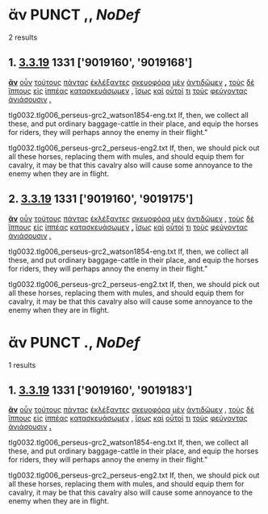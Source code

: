 # ἄν PUNCT ,, *NoDef*
2 results
## 1. [3.3.19](https://beyond-translation.perseus.org/reader/urn:cts:greekLit:tlg0032.tlg006.perseus-grc2:3.3.19?mode=syntax-trees) 1331 ['9019160', '9019168']
**[ἂν](https://atlas-test.fly.dev/morphology/lemmas/?lang=grc&q=ἄν "ἄν d-------- modal particle")** [οὖν](https://atlas-test.fly.dev/morphology/lemmas/?lang=grc&q=οὖν "οὖν d-------- so, then, therefore") [τούτους](https://atlas-test.fly.dev/morphology/lemmas/?lang=grc&q=οὗτος "οὗτος a-p---ma- this; that") [πάντας](https://atlas-test.fly.dev/morphology/lemmas/?lang=grc&q=πᾶς "πᾶς a-p---ma- all, the whole") [ἐκλέξαντες](https://atlas-test.fly.dev/morphology/lemmas/?lang=grc&q=ἐκλέγω "ἐκλέγω v-papamn- to pick out; single out") [σκευοφόρα](https://atlas-test.fly.dev/morphology/lemmas/?lang=grc&q=σκευοφόρος "σκευοφόρος a-p---na- carrying baggage") [μὲν](https://atlas-test.fly.dev/morphology/lemmas/?lang=grc&q=μέν "μέν d-------- on the one hand, on the other hand") [ἀντιδῶμεν](https://atlas-test.fly.dev/morphology/lemmas/?lang=grc&q=ἀντιδίδωμι "ἀντιδίδωμι v--ana--- to give in return, repay") **[,](https://atlas-test.fly.dev/morphology/lemmas/?lang=grc&q=, ", u-------- NoDef")** [τοὺς](https://atlas-test.fly.dev/morphology/lemmas/?lang=grc&q=ὁ "ὁ l-p---ma- the") [δὲ](https://atlas-test.fly.dev/morphology/lemmas/?lang=grc&q=δέ "δέ b-------- but") [ἵππους](https://atlas-test.fly.dev/morphology/lemmas/?lang=grc&q=ἵππος "ἵππος n-p---ma- a horse, mare") [εἰς](https://atlas-test.fly.dev/morphology/lemmas/?lang=grc&q=εἰς "εἰς r-------- into, to c. acc.") [ἱππέας](https://atlas-test.fly.dev/morphology/lemmas/?lang=grc&q=ἱππεύς "ἱππεύς n-p---ma- a horseman") [κατασκευάσωμεν](https://atlas-test.fly.dev/morphology/lemmas/?lang=grc&q=κατασκευάζω "κατασκευάζω v1pasa--- to equip") [,](https://atlas-test.fly.dev/morphology/lemmas/?lang=grc&q=, ", u-------- NoDef") [ἴσως](https://atlas-test.fly.dev/morphology/lemmas/?lang=grc&q=ἴσως "ἴσως d-------- equally, in like manner") [καὶ](https://atlas-test.fly.dev/morphology/lemmas/?lang=grc&q=καί "καί b-------- and, also") [οὗτοί](https://atlas-test.fly.dev/morphology/lemmas/?lang=grc&q=οὗτος "οὗτος a-p---mn- this; that") [τι](https://atlas-test.fly.dev/morphology/lemmas/?lang=grc&q=τις "τις a-s---na- any one, any thing, some one, some thing") [τοὺς](https://atlas-test.fly.dev/morphology/lemmas/?lang=grc&q=ὁ "ὁ l-p---ma- the") [φεύγοντας](https://atlas-test.fly.dev/morphology/lemmas/?lang=grc&q=φεύγω "φεύγω v-pppama- to flee, take flight, run away") [ἀνιάσουσιν](https://atlas-test.fly.dev/morphology/lemmas/?lang=grc&q=ἀνιάω "ἀνιάω v3pfia--- to grieve, distress") [.](https://atlas-test.fly.dev/morphology/lemmas/?lang=grc&q=. ". u-------- NoDef") 


tlg0032.tlg006_perseus-grc2_watson1854-eng.txt If, then, we collect all these, and put ordinary baggage-cattle in their place, and equip the horses for riders, they will perhaps annoy the enemy in their flight." 

tlg0032.tlg006_perseus-grc2_perseus-eng2.txt If, then, we should pick out all these horses, replacing them with mules, and should equip them for cavalry, it may be that this cavalry also will cause some annoyance to the enemy when they are in flight. 

## 2. [3.3.19](https://beyond-translation.perseus.org/reader/urn:cts:greekLit:tlg0032.tlg006.perseus-grc2:3.3.19?mode=syntax-trees) 1331 ['9019160', '9019175']
**[ἂν](https://atlas-test.fly.dev/morphology/lemmas/?lang=grc&q=ἄν "ἄν d-------- modal particle")** [οὖν](https://atlas-test.fly.dev/morphology/lemmas/?lang=grc&q=οὖν "οὖν d-------- so, then, therefore") [τούτους](https://atlas-test.fly.dev/morphology/lemmas/?lang=grc&q=οὗτος "οὗτος a-p---ma- this; that") [πάντας](https://atlas-test.fly.dev/morphology/lemmas/?lang=grc&q=πᾶς "πᾶς a-p---ma- all, the whole") [ἐκλέξαντες](https://atlas-test.fly.dev/morphology/lemmas/?lang=grc&q=ἐκλέγω "ἐκλέγω v-papamn- to pick out; single out") [σκευοφόρα](https://atlas-test.fly.dev/morphology/lemmas/?lang=grc&q=σκευοφόρος "σκευοφόρος a-p---na- carrying baggage") [μὲν](https://atlas-test.fly.dev/morphology/lemmas/?lang=grc&q=μέν "μέν d-------- on the one hand, on the other hand") [ἀντιδῶμεν](https://atlas-test.fly.dev/morphology/lemmas/?lang=grc&q=ἀντιδίδωμι "ἀντιδίδωμι v--ana--- to give in return, repay") [,](https://atlas-test.fly.dev/morphology/lemmas/?lang=grc&q=, ", u-------- NoDef") [τοὺς](https://atlas-test.fly.dev/morphology/lemmas/?lang=grc&q=ὁ "ὁ l-p---ma- the") [δὲ](https://atlas-test.fly.dev/morphology/lemmas/?lang=grc&q=δέ "δέ b-------- but") [ἵππους](https://atlas-test.fly.dev/morphology/lemmas/?lang=grc&q=ἵππος "ἵππος n-p---ma- a horse, mare") [εἰς](https://atlas-test.fly.dev/morphology/lemmas/?lang=grc&q=εἰς "εἰς r-------- into, to c. acc.") [ἱππέας](https://atlas-test.fly.dev/morphology/lemmas/?lang=grc&q=ἱππεύς "ἱππεύς n-p---ma- a horseman") [κατασκευάσωμεν](https://atlas-test.fly.dev/morphology/lemmas/?lang=grc&q=κατασκευάζω "κατασκευάζω v1pasa--- to equip") **[,](https://atlas-test.fly.dev/morphology/lemmas/?lang=grc&q=, ", u-------- NoDef")** [ἴσως](https://atlas-test.fly.dev/morphology/lemmas/?lang=grc&q=ἴσως "ἴσως d-------- equally, in like manner") [καὶ](https://atlas-test.fly.dev/morphology/lemmas/?lang=grc&q=καί "καί b-------- and, also") [οὗτοί](https://atlas-test.fly.dev/morphology/lemmas/?lang=grc&q=οὗτος "οὗτος a-p---mn- this; that") [τι](https://atlas-test.fly.dev/morphology/lemmas/?lang=grc&q=τις "τις a-s---na- any one, any thing, some one, some thing") [τοὺς](https://atlas-test.fly.dev/morphology/lemmas/?lang=grc&q=ὁ "ὁ l-p---ma- the") [φεύγοντας](https://atlas-test.fly.dev/morphology/lemmas/?lang=grc&q=φεύγω "φεύγω v-pppama- to flee, take flight, run away") [ἀνιάσουσιν](https://atlas-test.fly.dev/morphology/lemmas/?lang=grc&q=ἀνιάω "ἀνιάω v3pfia--- to grieve, distress") [.](https://atlas-test.fly.dev/morphology/lemmas/?lang=grc&q=. ". u-------- NoDef") 


tlg0032.tlg006_perseus-grc2_watson1854-eng.txt If, then, we collect all these, and put ordinary baggage-cattle in their place, and equip the horses for riders, they will perhaps annoy the enemy in their flight." 

tlg0032.tlg006_perseus-grc2_perseus-eng2.txt If, then, we should pick out all these horses, replacing them with mules, and should equip them for cavalry, it may be that this cavalry also will cause some annoyance to the enemy when they are in flight. 

# ἄν PUNCT ., *NoDef*
1 results
## 1. [3.3.19](https://beyond-translation.perseus.org/reader/urn:cts:greekLit:tlg0032.tlg006.perseus-grc2:3.3.19?mode=syntax-trees) 1331 ['9019160', '9019183']
**[ἂν](https://atlas-test.fly.dev/morphology/lemmas/?lang=grc&q=ἄν "ἄν d-------- modal particle")** [οὖν](https://atlas-test.fly.dev/morphology/lemmas/?lang=grc&q=οὖν "οὖν d-------- so, then, therefore") [τούτους](https://atlas-test.fly.dev/morphology/lemmas/?lang=grc&q=οὗτος "οὗτος a-p---ma- this; that") [πάντας](https://atlas-test.fly.dev/morphology/lemmas/?lang=grc&q=πᾶς "πᾶς a-p---ma- all, the whole") [ἐκλέξαντες](https://atlas-test.fly.dev/morphology/lemmas/?lang=grc&q=ἐκλέγω "ἐκλέγω v-papamn- to pick out; single out") [σκευοφόρα](https://atlas-test.fly.dev/morphology/lemmas/?lang=grc&q=σκευοφόρος "σκευοφόρος a-p---na- carrying baggage") [μὲν](https://atlas-test.fly.dev/morphology/lemmas/?lang=grc&q=μέν "μέν d-------- on the one hand, on the other hand") [ἀντιδῶμεν](https://atlas-test.fly.dev/morphology/lemmas/?lang=grc&q=ἀντιδίδωμι "ἀντιδίδωμι v--ana--- to give in return, repay") [,](https://atlas-test.fly.dev/morphology/lemmas/?lang=grc&q=, ", u-------- NoDef") [τοὺς](https://atlas-test.fly.dev/morphology/lemmas/?lang=grc&q=ὁ "ὁ l-p---ma- the") [δὲ](https://atlas-test.fly.dev/morphology/lemmas/?lang=grc&q=δέ "δέ b-------- but") [ἵππους](https://atlas-test.fly.dev/morphology/lemmas/?lang=grc&q=ἵππος "ἵππος n-p---ma- a horse, mare") [εἰς](https://atlas-test.fly.dev/morphology/lemmas/?lang=grc&q=εἰς "εἰς r-------- into, to c. acc.") [ἱππέας](https://atlas-test.fly.dev/morphology/lemmas/?lang=grc&q=ἱππεύς "ἱππεύς n-p---ma- a horseman") [κατασκευάσωμεν](https://atlas-test.fly.dev/morphology/lemmas/?lang=grc&q=κατασκευάζω "κατασκευάζω v1pasa--- to equip") [,](https://atlas-test.fly.dev/morphology/lemmas/?lang=grc&q=, ", u-------- NoDef") [ἴσως](https://atlas-test.fly.dev/morphology/lemmas/?lang=grc&q=ἴσως "ἴσως d-------- equally, in like manner") [καὶ](https://atlas-test.fly.dev/morphology/lemmas/?lang=grc&q=καί "καί b-------- and, also") [οὗτοί](https://atlas-test.fly.dev/morphology/lemmas/?lang=grc&q=οὗτος "οὗτος a-p---mn- this; that") [τι](https://atlas-test.fly.dev/morphology/lemmas/?lang=grc&q=τις "τις a-s---na- any one, any thing, some one, some thing") [τοὺς](https://atlas-test.fly.dev/morphology/lemmas/?lang=grc&q=ὁ "ὁ l-p---ma- the") [φεύγοντας](https://atlas-test.fly.dev/morphology/lemmas/?lang=grc&q=φεύγω "φεύγω v-pppama- to flee, take flight, run away") [ἀνιάσουσιν](https://atlas-test.fly.dev/morphology/lemmas/?lang=grc&q=ἀνιάω "ἀνιάω v3pfia--- to grieve, distress") **[.](https://atlas-test.fly.dev/morphology/lemmas/?lang=grc&q=. ". u-------- NoDef")** 


tlg0032.tlg006_perseus-grc2_watson1854-eng.txt If, then, we collect all these, and put ordinary baggage-cattle in their place, and equip the horses for riders, they will perhaps annoy the enemy in their flight." 

tlg0032.tlg006_perseus-grc2_perseus-eng2.txt If, then, we should pick out all these horses, replacing them with mules, and should equip them for cavalry, it may be that this cavalry also will cause some annoyance to the enemy when they are in flight. 

